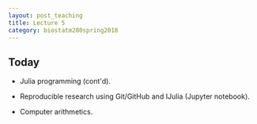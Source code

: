 ```yaml
---
layout: post_teaching
title: Lecture 5
category: biostatm280spring2018
---
```


## Today

* Julia programming (cont'd).

* Reproducible research using Git/GitHub and IJulia (Jupyter notebook).  

* Computer arithmetics.




